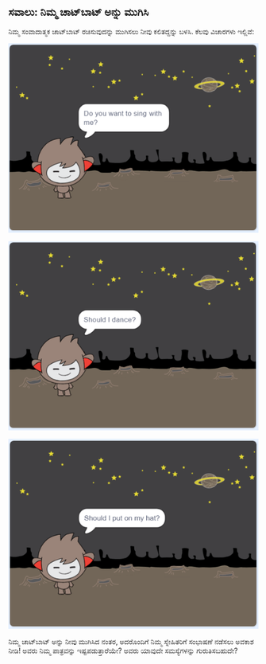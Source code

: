 ## ಸವಾಲು: ನಿಮ್ಮ ಚಾಟ್‌ಬಾಟ್ ಅನ್ನು ಮುಗಿಸಿ

ನಿಮ್ಮ ಸಂವಾದಾತ್ಮಕ ಚಾಟ್‌ಬಾಟ್ ರಚಿಸುವುದನ್ನು ಮುಗಿಸಲು ನೀವು ಕಲಿತದ್ದನ್ನು ಬಳಸಿ. ಕೆಲವು ವಿಚಾರಗಳು ಇಲ್ಲಿವೆ:

![ಚಾಟ್‌ಬಾಟ್ ಕಲ್ಪನೆಗಳು](images/chatbot-ideas1.png)

![ಚಾಟ್‌ಬಾಟ್ ಕಲ್ಪನೆಗಳು](images/chatbot-ideas2.png)

![ಚಾಟ್‌ಬಾಟ್ ಕಲ್ಪನೆಗಳು](images/chatbot-ideas3.png)

ನಿಮ್ಮ ಚಾಟ್‌ಬಾಟ್ ಅನ್ನು ನೀವು ಮುಗಿಸಿದ ನಂತರ, ಅದರೊಂದಿಗೆ ನಿಮ್ಮ ಸ್ನೇಹಿತರಿಗೆ ಸಂಭಾಷಣೆ ನಡೆಸಲು ಅವಕಾಶ ನೀಡಿ! ಅವರು ನಿಮ್ಮ ಪಾತ್ರವನ್ನು ಇಷ್ಟಪಡುತ್ತಾರೆಯೇ? ಅವರು ಯಾವುದೇ ಸಮಸ್ಯೆಗಳನ್ನು ಗುರುತಿಸಬಹುದೇ?